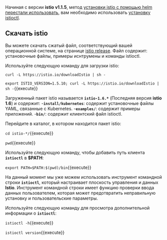 
Начиная с версии **istio v1.1.5**, метод [установки istio с помощью helm перестали использовать](https://istio.io/zh/docs/setup/install/helm/), вам необходимо использовать [установку istioctl](https://istio.io/zh/docs/setup/install/istioctl/).

## Скачать istio

Вы можете скачать сжатый файл, соответствующий вашей операционной системе, на странице [istio release](https://github.com/istio/istio/releases/tag/1.5.1). 
Файл содержит: установочные файлы, примеры иснтрумены и команды istioctl.

Используйте следующую команду для загрузки istio:

`curl -L https://istio.io/downloadIstio | sh -`

`export ISTIO_VERSION=1.5.10; curl -L https://istio.io/downloadIstio | sh -`{{execute}}

Загруженный пакет istio называется **`istio-1.6.*`** (Последняя версия **istio 1.6**) и содержит:
-**`install/kubernetes`**: содержит установочные файлы YAML, связанные с Kubernetes.
-**`examples/`**: содержит примеры приложений.
-**`bin/`**: содержит клиентский файл istioctl.

Перейдите в каталог, в котором находится пакет istio:

`cd istio-*/`{{execute}}


`pwd`{{execute}}

Используйте следующую команду, чтобы добавить путь клиента **`istioctl`** в **$PATH**:

`export PATH=$PATH:$(pwd)/bin`{{execute}}

На данный момент мы уже можем использовать инструмент командной строки **`istioctl`**, который настраивает плоскость управления и данных **Istio**. 
Инструмент командной строки имеет функцию проверки ввода данных пользователем, которая может предотвратить неправильную установку и пользовательские параметры.

Используйте следующую команду для просмотра дополнительной информации о **`istioctl`**:

`istioctl -h`{{execute}}

`istioctl version`{{execute}}
